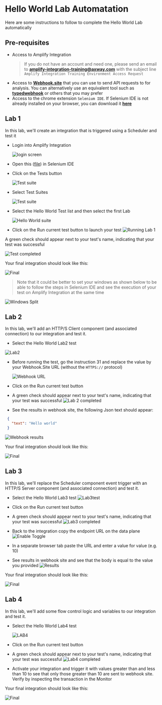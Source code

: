 # Hello World Lab Automatation

Here are some instructions to follow to complete the Hello World Lab automatically


## Pre-requisites

* Access to Amplify Integration
  > If you do not have an account and need one, please send an email to **[amplify-integration-training@axway.com](mailto:amplify-integration-training@axway.com?subject=Amplify%20Integration%20-%20Training%20Environment%20Access%20Request&body=Hi%2C%0D%0A%0D%0ACould%20you%20provide%20me%20with%20access%20to%20an%20environment%20where%20I%20can%20practice%20the%20Amplify%20Integration%20e-Learning%20labs%20%3F%0D%0A%0D%0ABest%20Regards.%0D%0A)** with the subject line `Amplify Integration Training Environment Access Request`
* Access to [**Webhook.site**](https://webhook.site/) that you can use to send API requests to for analysis. You can alternatively use an equivalent tool such as [**typedwebhook**](https://typedwebhook.tools/) or others that you may prefer
* Access to the chrome extension `Selenium IDE`. If Selenium IDE is not already installed on your browser, you can download it [**here**](https://chromewebstore.google.com/detail/selenium-ide/mooikfkahbdckldjjndioackbalphokd)

## Lab 1

In this lab, we'll create an integration that is triggered using a Scheduler and test it

* Login into Amplify Integration

  ![login screen](images/loginScreen.png)

* Open this ([file](<Tests automatisés.side>)) in Selenium IDE

* Click on the Tests button

  ![Test suite](<images/HW01.png>)

* Select Test Suites 

  ![Test suite](images/HW02.png)

* Select the Hello World Test list and then select the first Lab

  ![Hello World suite](images/HW03.png)

* Click on the Run current test button to launch your test
  ![Running Lab 1](<images/RunningHW_Lab1.png>)

A green check should appear next to your test's name, indicating that your test was successful

  ![Test completed](<images/HW_Lab1completed.png>)

Your final integration should look like this:

  ![Final](images/HW_Lab1integrationfinale.png)

> Note that it could be better to set your windows as shown below to be able to follow the steps in Selenium IDE and see the execution of your test on Amplify Integration at the same time

  ![Windows Split](images/HWlab1_windowsSplit.png)

## Lab 2

In this lab, we'll add an HTTP/S Client component (and associated connection) to our integration and test it.

* Select the Hello World Lab2 test

 ![Lab2](<images/HW_Lab2.png>)

* Before running the test, go the instruction 31 and replace the value by your Webhook.Site URL (without the `HTTPS://` protocol)

  ![Webhook URL](images/HW_Lab2WebhookUrl.png)

* Click on the Run current test button

* A green check should appear next to your test's name, indicating that your test was successful
 ![Lab 2 completed](<images/HW_Lab2completed.png>)

* See the results in webhook site, the following Json text should appear:
 ```json
  {
    "text": "Hello world"
  ‌}
  ```
  ![Webhook results](<images/HW_Lab2Webhookresults.png>)

Your final integration should look like this:

![Final](images/HW_Lab2FinalIntegration.png)

## Lab 3

In this lab, we'll replace the Scheduler component event trigger with an HTTP/S Server component (and associated connection) and test it.

* Select the Hello World Lab3 test
  ![Lab3test](images/HW_lab3test.png)

* Click on the Run current test button

* A green check should appear next to your test's name, indicating that your test was successful
  ![Lab3 completed](<images/HW_LAB3Completed.png>)

* Back to the integration copy the endpoint URL on the data plane  
  ![Enable Toggle](<images/HW_Lab3endpointurl.png>)

* In a separate browser tab paste the URL and enter a value for value (e.g. 10)

* See results in webhook site and see that the body is equal to the value you provided
  ![Results](<images/HW_LAB3webhookresults.png>)

Your final integration should look like this:

![Final](images/HW_lab3-final.png)

## Lab 4

In this lab, we'll add some flow control logic and variables to our integration and test it.

* Select the Hello World Lab4 test

  ![LAB4](images/HW_Lab4.png)

* Click on the Run current test button

* A green check should appear next to your test's name, indicating that your test was successful
  ![Lab4 completed](<images/HW_LAB4suuccessful.png>)

* Activate your integration and trigger it with values greater than and less than 10 to see that only those greater than 10 are sent to webhook site. Verify by inspecting the transaction in the Monitor

Your final integration should look like this:

  ![Final](images/lab4-final-a.png)

